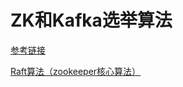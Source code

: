 # ZK和Kafka选举算法

[参考链接](https://blog.csdn.net/zuokaopuqingnian/article/details/79500591)

[ Raft算法（zookeeper核心算法）](https://blog.csdn.net/lxlmycsdnfree/article/details/78984752)


